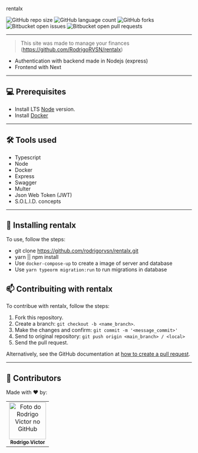 rentalx

<!--- https://shields.io --->

![GitHub repo size](https://img.shields.io/github/repo-size/rodrigorvsn/rentalx?style=for-the-badge)
![GitHub language count](https://img.shields.io/github/languages/count/rodrigorvsn/rentalx?style=for-the-badge)
![GitHub forks](https://img.shields.io/github/forks/rodrigorvsn/rentalx?style=for-the-badge)
![Bitbucket open issues](https://img.shields.io/bitbucket/issues/rodrigorvsn/rentalx?style=for-the-badge)
![Bitbucket open pull requests](https://img.shields.io/bitbucket/pr-raw/rodrigorvsn/rentalx?style=for-the-badge)

___
<!--- #################### mudar badges #################### --->



<!--- #################### mudar imagem exemplo #################### --->

> This site was made to manage your finances (https://github.com/RodrigoRVSN/rentalx)
- Authentication with backend made in Nodejs (express)
- Frontend with Next
___
## 💻 Prerequisites

- Install LTS [Node](https://nodejs.org/en/) version.
- Install [Docker](https://docs.docker.com/get-docker/)

<!--- #################### mudar pré-requisitos  ####################--->
___
## 🛠 Tools used

- Typescript
- Node
- Docker
- Express
- Swagger
- Multer
- Json Web Token (JWT)
- S.O.L.I.D. concepts

<!--- #################### mudar ferramentas #################### --->
___
## 🚀 Installing rentalx

To use, follow the steps:


- git clone https://github.com/rodrigorvsn/rentalx.git
- yarn || npm install
- Use `docker-compose-up` to create a image of server and database
- Use `yarn typeorm migration:run` to run migrations in database


## 📫 Contribuiting with rentalx

To contribue with rentalx, follow the steps:

1. Fork this repository.
2. Create a branch: `git checkout -b <name_branch>`.
3. Make the changes and confirm: `git commit -m '<message_commit>'`
4. Send to original repository: `git push origin <main_branch> / <local>`
5. Send the pull request.

Alternatively, see the GitHub documentation at [how to create a pull request](https://help.github.com/en/github/collaborating-with-issues-and-pull-requests/creating-a-pull-request).
___
## 🤝 Contributors

Made with ❤️ by:

<table>
  <tr>
    <td align="center">
      <a href="#">
        <img src="https://github.com/rodrigorvsn.png" width="100px;" alt="Foto do Rodrigo Victor no GitHub"/><br>
        <sub>
          <b>Rodrigo Victor</b>
        </sub>
      </a>
    </td>
  </tr>
</table>
